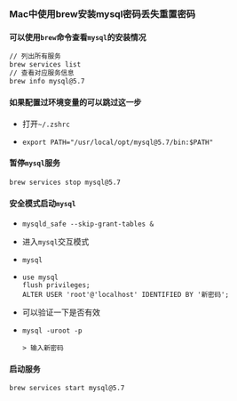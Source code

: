 ### Mac中使用brew安装mysql密码丢失重置密码

#### 可以使用`brew`命令查看`mysql`的安装情况

```bash
// 列出所有服务
brew services list
// 查看对应服务信息
brew info mysql@5.7
```

#### 如果配置过环境变量的可以跳过这一步

+ 打开`~/.zshrc`

+ ```shell
  export PATH="/usr/local/opt/mysql@5.7/bin:$PATH"
  ```

#### 暂停`mysql`服务

```shell
brew services stop mysql@5.7
```

#### 安全模式启动`mysql`

+ ```shell
  mysqld_safe --skip-grant-tables &
  ```

+ 进入`mysql`交互模式

+ `mysql`

+ ```shell
  use mysql
  flush privileges;
  ALTER USER 'root'@'localhost' IDENTIFIED BY '新密码';
  ```

+ 可以验证一下是否有效

+ ```shell
  mysql -uroot -p
  
  > 输入新密码
  ```

#### 启动服务

```shell
brew services start mysql@5.7
```

